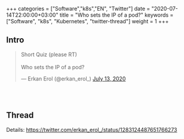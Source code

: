 +++
categories = ["Software","k8s","EN", "Twitter"]
date = "2020-07-14T22:00:00+03:00"
title = "Who sets the IP of a pod?"
keywords = ["Software", "k8s", "Kubernetes", "twitter-thread"]
weight = 1
+++


## Intro

<blockquote class="twitter-tweet"><p lang="en" dir="ltr">Short Quiz (please RT)<br><br>Who sets the IP of a pod?</p>&mdash; Erkan Erol (@erkan_erol_) <a href="https://twitter.com/erkan_erol_/status/1282761232987160576?ref_src=twsrc%5Etfw">July 13, 2020</a></blockquote> <script async src="https://platform.twitter.com/widgets.js" charset="utf-8"></script>

<!--more-->

<br><br>

## Thread

Details: https://twitter.com/erkan_erol_/status/1283124487651766273




